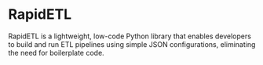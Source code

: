 # RapidETL
RapidETL is a lightweight, low-code Python library that enables developers to build and run ETL pipelines using simple JSON configurations, eliminating the need for boilerplate code.
